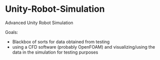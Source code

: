 # Unity-Robot-Simulation
Advanced Unity Robot Simulation

Goals:
 - Blackbox of sorts for data obtained from testing
 - using a CFD software (probably OpenFOAM) and visualizing/using the data in the simulation for testing purposes